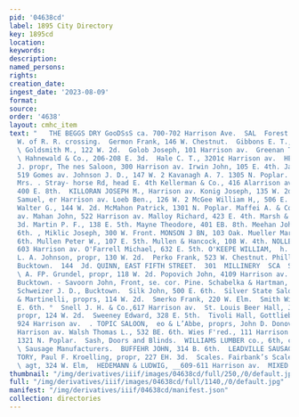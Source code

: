 ```yaml
---
pid: '04638cd'
label: 1895 City Directory
key: 1895cd
location: 
keywords: 
description: 
named_persons: 
rights: 
creation_date: 
ingest_date: '2023-08-09'
format: 
source: 
order: '4638'
layout: cmhc_item
text: "   THE BEGGS DRY GooDSsS ca. 700-702 Harrison Ave.  SAL  Forest Thomas, Elm,
  W. of R. R. crossing.  Germon Frank, 146 W. Chestnut.  Gibbons E. T.,, Stringtown.
  \ Goldsmith M., 122 W. 2d.  Golob Joseph, 101 Harrison av.  Greenan Thomas, Stringtown.
  \ Hahnewald & Co., 206-208 E. 3d.  Hale C. T., 3201¢ Harrison av.  HENTHORN HUGH
  J. propr, The nes Saloon, 300 Harrison av. Irwin John, 105 E. 4th. Janowitz Cine
  519 Gomes av. Johnson J. D., 147 W. 2 Kavanagh A. 7. 1305 N. Poplar. Keating Catherine
  Mrs. . Stray- horse Rd, head E. 4th Kellerman & Co., 416 Alarrison av. Kelly Martin,
  400 E. 8th.  KILLORAN JOSEPH M., Harrison av. Konig Joseph, 135 W. 2d. Lavinsky
  Samuel, er Harrison av. Loeb Ben., 126 W. 2 McGee William H,, 506 E. 6th. McKay
  Walter G., 144 W. 2d. McMahon Patrick, 1301 N. Poplar. Maffei A. & Co., 206 Harrison
  av. Mahan John, 522 Harrison av. Malloy Richard, 423 E. 4th. Marsh & Ford, 300 W.
  3d. Martin P. F., 138 E. 5th. Mayne Theodore, 401 EB. 8th. Meehan John C., 134 E.
  6th. , Miklic Joseph, 300 W. Front. MONSON J BN, 103 Oak. Mueller Martin, 104 E.
  6th. Mullen Peter W., 107 E. 5th. Mullen & Hancock, 108 W. 4th. NOLLENBERGER C.,
  603 Harrison av. O'Farrell Michael, 632 E. 5th. O'KEEPE WILLIAM,  h. Palace Hall,
  L. A. Johnson, propr, 130 W. 2d.  Perko Frank, 523 W. Chestnut. Phillips Charles,
  Bucktown.  144  Jd. QUINN, EAST FIFTH STREET.  301  MILLINERY  SCA  Sa ae CLUB,
  \ A. FP. Grundel, propr, 118 W. 2d. Popovich John, 4109 Harrison av. Sammon J. C.,
  Bucktown. - Savoorn John, Front, se. cor. Pine. Schabelka & Hartman, 116 W. 2d.
  Schweizer J. D., Bucktown.  Silk John, 500 E. 6th.  Silver State Saloon, Zaputovich
  & Martinelli, proprs, 114 W. 2d.  Smerko Frank, 220 W. Elm.  Smith William, 8001¢
  E. 6th. °  Snell J. H. & Co.,617 Harrison av.  St. Louis Beer Hall, John Bitzer,
  propr, 124 W. 2d.  Sweeney Edward, 328 E. 5th.  Tivoli Hall, Gottlieb Mack, propr,
  924 Harrison av.  . TOPIC SALOON,  eo & L’Abbe, proprs, John D. Donovan,mgr,501
  Harrison av. Walsh Thomas L., 532 BE. 6th. Wies F'red., 111 Harrison av. Wilen Henry,
  1321 N. Poplar.  Sash, Doors and Blinds.  WILLIAMS LUMBER co., 6th, cor. Hemlock.
  \ Sausage Manufacturers.  BUFFEHR JOHN, 314 B. 6th.  LEADVILLE SAUSAGE MANUFAC-
  TORY, Paul F. Kroelling, propr, 227 EH. 3d.  Scales. Fairbank’s Scales, L. G. Hunt,
  \ agt, 324 W. Elm,  HEDEMANN & LUDWIG, __609-611 Harrison av.  MIXED PAINTS "
thumbnail: "/img/derivatives/iiif/images/04638cd/full/250,/0/default.jpg"
full: "/img/derivatives/iiif/images/04638cd/full/1140,/0/default.jpg"
manifest: "/img/derivatives/iiif/04638cd/manifest.json"
collection: directories
---
```

